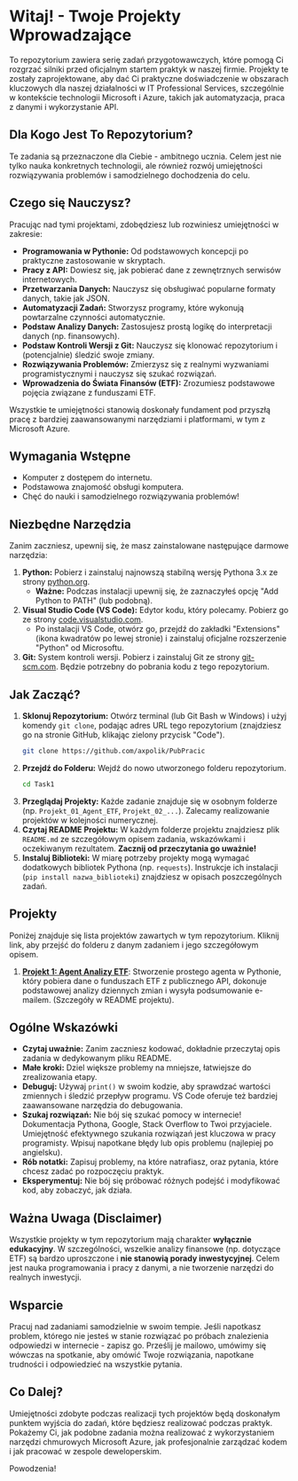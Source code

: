# Witaj! - Twoje Projekty Wprowadzające

To repozytorium zawiera serię zadań przygotowawczych, które pomogą Ci rozgrzać silniki przed oficjalnym startem praktyk w naszej firmie. Projekty te zostały zaprojektowane, aby dać Ci praktyczne doświadczenie w obszarach kluczowych dla naszej działalności w IT Professional Services, szczególnie w kontekście technologii Microsoft i Azure, takich jak automatyzacja, praca z danymi i wykorzystanie API.

## Dla Kogo Jest To Repozytorium?

Te zadania są przeznaczone dla Ciebie - ambitnego ucznia. Celem jest nie tylko nauka konkretnych technologii, ale również rozwój umiejętności rozwiązywania problemów i samodzielnego dochodzenia do celu.

## Czego się Nauczysz?

Pracując nad tymi projektami, zdobędziesz lub rozwiniesz umiejętności w zakresie:

*   **Programowania w Pythonie:** Od podstawowych koncepcji po praktyczne zastosowanie w skryptach.
*   **Pracy z API:** Dowiesz się, jak pobierać dane z zewnętrznych serwisów internetowych.
*   **Przetwarzania Danych:** Nauczysz się obsługiwać popularne formaty danych, takie jak JSON.
*   **Automatyzacji Zadań:** Stworzysz programy, które wykonują powtarzalne czynności automatycznie.
*   **Podstaw Analizy Danych:** Zastosujesz prostą logikę do interpretacji danych (np. finansowych).
*   **Podstaw Kontroli Wersji z Git:** Nauczysz się klonować repozytorium i (potencjalnie) śledzić swoje zmiany.
*   **Rozwiązywania Problemów:** Zmierzysz się z realnymi wyzwaniami programistycznymi i nauczysz się szukać rozwiązań.
*   **Wprowadzenia do Świata Finansów (ETF):** Zrozumiesz podstawowe pojęcia związane z funduszami ETF.

Wszystkie te umiejętności stanowią doskonały fundament pod przyszłą pracę z bardziej zaawansowanymi narzędziami i platformami, w tym z Microsoft Azure.

## Wymagania Wstępne

*   Komputer z dostępem do internetu.
*   Podstawowa znajomość obsługi komputera.
*   Chęć do nauki i samodzielnego rozwiązywania problemów!

## Niezbędne Narzędzia

Zanim zaczniesz, upewnij się, że masz zainstalowane następujące darmowe narzędzia:

1.  **Python:** Pobierz i zainstaluj najnowszą stabilną wersję Pythona 3.x ze strony [python.org](https://www.python.org/downloads/).
    *   **Ważne:** Podczas instalacji upewnij się, że zaznaczyłeś opcję "Add Python to PATH" (lub podobną).
2.  **Visual Studio Code (VS Code):** Edytor kodu, który polecamy. Pobierz go ze strony [code.visualstudio.com](https://code.visualstudio.com/).
    *   Po instalacji VS Code, otwórz go, przejdź do zakładki "Extensions" (ikona kwadratów po lewej stronie) i zainstaluj oficjalne rozszerzenie "Python" od Microsoftu.
3.  **Git:** System kontroli wersji. Pobierz i zainstaluj Git ze strony [git-scm.com](https://git-scm.com/downloads). Będzie potrzebny do pobrania kodu z tego repozytorium.

## Jak Zacząć?

1.  **Sklonuj Repozytorium:** Otwórz terminal (lub Git Bash w Windows) i użyj komendy `git clone`, podając adres URL tego repozytorium (znajdziesz go na stronie GitHub, klikając zielony przycisk "Code").
    ```bash
    git clone https://github.com/axpolik/PubPracic
    ```
2.  **Przejdź do Folderu:** Wejdź do nowo utworzonego folderu repozytorium.
    ```bash
    cd Task1
    ```
3.  **Przeglądaj Projekty:** Każde zadanie znajduje się w osobnym folderze (np. `Projekt_01_Agent_ETF`, `Projekt_02_...`). Zalecamy realizowanie projektów w kolejności numerycznej.
4.  **Czytaj README Projektu:** W każdym folderze projektu znajdziesz plik `README.md` ze szczegółowym opisem zadania, wskazówkami i oczekiwanym rezultatem. **Zacznij od przeczytania go uważnie!**
5.  **Instaluj Biblioteki:** W miarę potrzeby projekty mogą wymagać dodatkowych bibliotek Pythona (np. `requests`). Instrukcje ich instalacji (`pip install nazwa_biblioteki`) znajdziesz w opisach poszczególnych zadań.

## Projekty

Poniżej znajduje się lista projektów zawartych w tym repozytorium. Kliknij link, aby przejść do folderu z danym zadaniem i jego szczegółowym opisem.

1.  **[Projekt 1: Agent Analizy ETF](./Task1/)**: Stworzenie prostego agenta w Pythonie, który pobiera dane o funduszach ETF z publicznego API, dokonuje podstawowej analizy dziennych zmian i wysyła podsumowanie e-mailem. (Szczegóły w README projektu).


## Ogólne Wskazówki

*   **Czytaj uważnie:** Zanim zaczniesz kodować, dokładnie przeczytaj opis zadania w dedykowanym pliku README.
*   **Małe kroki:** Dziel większe problemy na mniejsze, łatwiejsze do zrealizowania etapy.
*   **Debuguj:** Używaj `print()` w swoim kodzie, aby sprawdzać wartości zmiennych i śledzić przepływ programu. VS Code oferuje też bardziej zaawansowane narzędzia do debugowania.
*   **Szukaj rozwiązań:** Nie bój się szukać pomocy w internecie! Dokumentacja Pythona, Google, Stack Overflow to Twoi przyjaciele. Umiejętność efektywnego szukania rozwiązań jest kluczowa w pracy programisty. Wpisuj napotkane błędy lub opis problemu (najlepiej po angielsku).
*   **Rób notatki:** Zapisuj problemy, na które natrafiasz, oraz pytania, które chcesz zadać po rozpoczęciu praktyk.
*   **Eksperymentuj:** Nie bój się próbować różnych podejść i modyfikować kod, aby zobaczyć, jak działa.

## Ważna Uwaga (Disclaimer)

Wszystkie projekty w tym repozytorium mają charakter **wyłącznie edukacyjny**. W szczególności, wszelkie analizy finansowe (np. dotyczące ETF) są bardzo uproszczone i **nie stanowią porady inwestycyjnej**. Celem jest nauka programowania i pracy z danymi, a nie tworzenie narzędzi do realnych inwestycji.

## Wsparcie

Pracuj nad zadaniami samodzielnie w swoim tempie. Jeśli napotkasz problem, którego nie jesteś w stanie rozwiązać po próbach znalezienia odpowiedzi w internecie - zapisz go. Prześlij je mailowo, umówimy się wówczas na spotkanie, aby omówić Twoje rozwiązania, napotkane trudności i odpowiedzieć na wszystkie pytania.

## Co Dalej?

Umiejętności zdobyte podczas realizacji tych projektów będą doskonałym punktem wyjścia do zadań, które będziesz realizować podczas praktyk. Pokażemy Ci, jak podobne zadania można realizować z wykorzystaniem narzędzi chmurowych Microsoft Azure, jak profesjonalnie zarządzać kodem i jak pracować w zespole deweloperskim.

Powodzenia!
